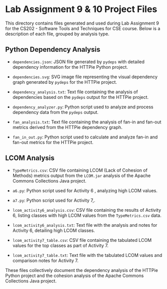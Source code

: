 # Lab Assignment 9 & 10 Project Files

This directory contains files generated and used during Lab Assignment 9 for the CS202 - Software Tools and Techniques for CSE course. Below is a description of each file, grouped by analysis type.

## Python Dependency Analysis

- `dependencies.json`: JSON file generated by `pydeps` with detailed dependency information for the HTTPie Python project.

- `dependencies.svg`: SVG image file representing the visual dependency graph generated by `pydeps` for the HTTPie project.

- `dependency_analysis.txt`: Text file containing the analysis of dependencies based on the `pydeps` output for the HTTPie project.

- `dependency_analyzer.py`: Python script used to analyze and process dependency data from the `pydeps` output.

- `fan_analysis.txt`: Text file containing the analysis of fan-in and fan-out metrics derived from the HTTPie dependency graph.

- `fan_in_out.py`: Python script used to calculate and analyze fan-in and fan-out metrics for the HTTPie project.


## LCOM Analysis

- `TypeMetrics.csv`: CSV file containing LCOM (Lack of Cohesion of Methods) metrics output from the `LCOM.jar` analysis of the Apache Commons Collections Java project.

- `a6.py`: Python script used for Activity 6 , analyzing high LCOM values.

- `a7.py`: Python script used for Activity 7,.

- `lcom_activity6_analysis.csv`: CSV file containing the results of Activity 6, listing classes with high LCOM values from the `TypeMetrics.csv` data.

- `lcom_activity6_analysis.txt`: Text file with the analysis and notes for Activity 6, detailing high LCOM classes.

- `lcom_activity7_table.csv`: CSV file containing the tabulated LCOM values for the top classes as part of Activity 7.

- `lcom_activity7_table.txt`: Text file with the tabulated LCOM values and comparison notes for Activity 7.

These files collectively document the dependency analysis of the HTTPie Python project and the cohesion analysis of the Apache Commons Collections Java project.
